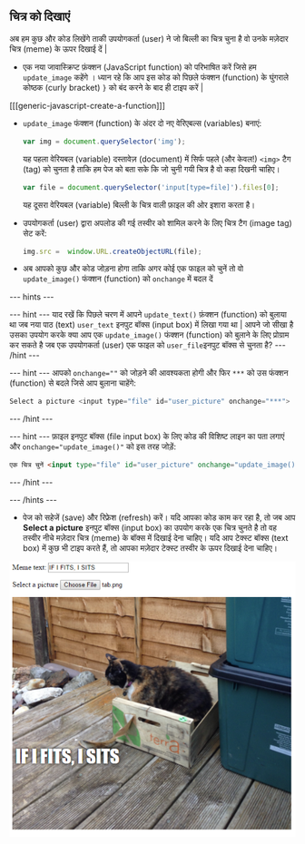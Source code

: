 ## चित्र को दिखाएं

अब हम कुछ और कोड लिखेंगे ताकी उपयोगकर्ता (user) ने जो बिल्ली का चित्र चुना है वो उनके मज़ेदार चित्र (meme) के ऊपर दिखाई दें |

- एक नया जावास्क्रिप्ट फ़ंक्शन (JavaScript function) को परिभाषित करें जिसे हम `update_image` कहेंगे । ध्यान रहे कि आप इस कोड को पिछले फंक्शन (function) के घुंगराले कोष्ठक (curly bracket) `}` को बंद करने के बाद ही टाइप करें |

[[[generic-javascript-create-a-function]]]

- `update_image` फंक्शन (function) के अंदर दो नए वेरिएबल्स (variables) बनाएं:

    ```javascript
    var img = document.querySelector('img');
    ```

    यह पहला वेरियबल (variable) दस्तावेज़ (document) में सिर्फ पहले (और केवल!) `<img>` टैग (tag) को चुनता है ताकि हम पेज को बता सके कि जो चुनी गयी चित्र है वो कहा दिखनी चाहिए।

    ```javascript
    var file = document.querySelector('input[type=file]').files[0];
    ```

    यह दूसरा वेरियबल (variable) बिल्ली के चित्र वाली फ़ाइल की ओर इशारा करता है।

- उपयोगकर्ता (user) द्वारा अपलोड की गई तस्वीर को शामिल करने के लिए चित्र टैग (image tag) सेट करें:

    ```javascript
    img.src =  window.URL.createObjectURL(file);
    ```

- अब आपको कुछ और कोड जोड़ना होगा ताकि अगर कोई एक फाइल को चुनें तो वो `update_image()` फंक्शन (function) को `onchange` में बदल दें

--- hints ---

--- hint --- याद रखें कि पिछले चरण में आपने `update_text()` फ़ंक्शन (function) को बुलाया था जब नया पाठ (text) `user_text` इनपुट बॉक्स (input box) में लिखा गया था | आपने जो सीखा है उसका उपयोग करके क्या आप एक `update_image()` फंक्शन (function) को बुलाने के लिए प्रोग्राम कर सकते है जब एक उपयोगकर्ता (user) एक फाइल को `user_file`इनपुट बॉक्स से चुनता है? --- /hint ---

--- hint --- आपको `onchange=""` को जोड़ने की आवश्यकता होगी और फिर `***` को उस फंक्शन (function) से बदले जिसे आप बुलाना चाहेंगे:
```javascript
Select a picture <input type="file" id="user_picture" onchange="***">
```
--- /hint ---

--- hint --- फ़ाइल इनपुट बॉक्स (file input box) के लिए कोड की विशिष्ट लाइन का पता लगाएं और `onchange="update_image()"` को इस तरह जोड़ें:
```html
एक चित्र चुनें <input type="file" id="user_picture" onchange="update_image()">
```

--- /hint ---

--- /hints ---

- पेज को सहेजें (save) और रिफ्रेश (refresh) करें। यदि आपका कोड काम कर रहा है, तो जब आप **Select a picture** इनपुट बॉक्स (input box) का उपयोग करके एक चित्र चुनते है तो वह तस्वीर नीचे मज़ेदार चित्र (meme) के बॉक्स में दिखाई देना चाहिए। यदि आप टेक्स्ट बॉक्स (text box) में कुछ भी टाइप करते हैं, तो आपका मज़ेदार टेक्स्ट तस्वीर के ऊपर दिखाई देना चाहिए।

![Finished meme](images/finished-meme.png)

